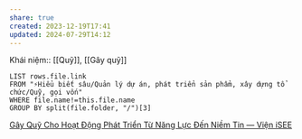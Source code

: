 ```yaml
---
share: true
created: 2023-12-19T17:41
updated: 2024-07-29T14:12
---
```

Khái niệm:: [[Quỹ]], [[Gây quỹ]]
```dataview
LIST rows.file.link
FROM "⚡Hiểu biết sâu/Quản lý dự án, phát triển sản phẩm, xây dựng tổ chức/Quỹ, gọi vốn" 
WHERE file.name!=this.file.name
GROUP BY split(file.folder, "/")[3]
```

[Gây Quỹ Cho Hoạt Động Phát Triển Từ Năng Lực Đến Niềm Tin — Viện iSEE](https://www.isee.org.vn/thu-vien/c8zk30ydi7y5ngxc99maqtpg3817r6-6d2cz)